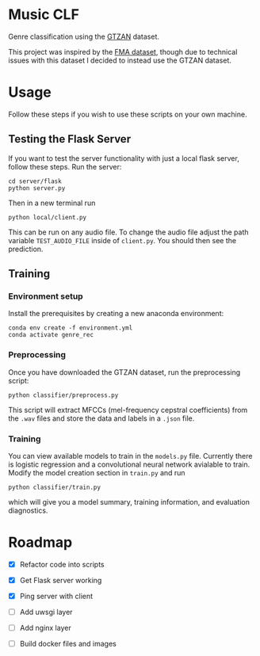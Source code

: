 # Music CLF
Genre classification using the [GTZAN](http://marsyas.info/downloads/datasets.html) dataset.

This project was inspired by the [FMA dataset](https://github.com/mdeff/fma), though due to 
technical issues with this dataset I decided to instead use the GTZAN dataset.

# Usage

Follow these steps if you wish to use these scripts on your own machine.

## Testing the Flask Server

If you want to test the server functionality with just a local flask server, follow these steps. Run the server:

	cd server/flask
	python server.py

Then in a new terminal run 

	python local/client.py

This can be run on any audio file. To change the audio file adjust the path variable `TEST_AUDIO_FILE` inside of `client.py`. You should then see the prediction.

## Training

### Environment setup

Install the prerequisites by creating a new anaconda environment:

	conda env create -f environment.yml
	conda activate genre_rec

### Preprocessing

Once you have downloaded the GTZAN dataset, run the preprocessing script:

	python classifier/preprocess.py

This script will extract MFCCs (mel-frequency cepstral coefficients) from the `.wav` files and store the 
data and labels in a `.json` file.

### Training

You can view available models to train in the `models.py` file.
Currently there is logistic regression and a convolutional neural network avialable to train.
Modify the model creation section in `train.py` and run

	python classifier/train.py

which will give you a model summary, training information, and evaluation diagnostics. 

# Roadmap

- [x] Refactor code into scripts
- [x] Get Flask server working
- [x] Ping server with client
- [ ] Add uwsgi layer
- [ ] Add nginx layer
- [ ] Build docker files and images

